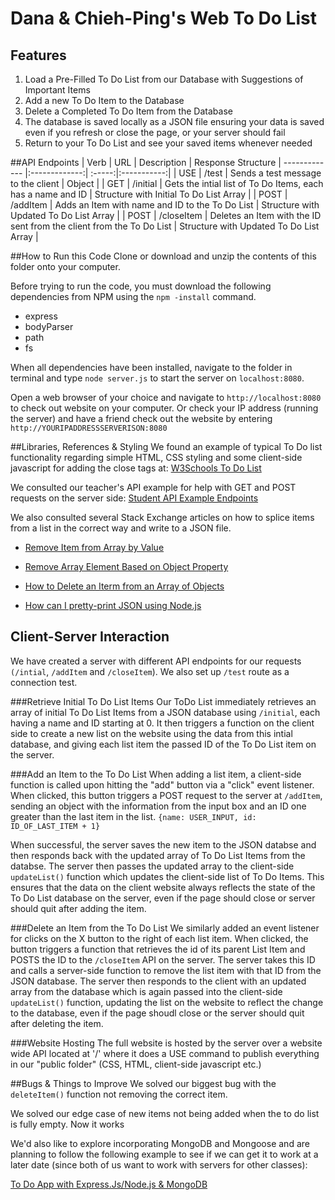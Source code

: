 # Dana & Chieh-Ping's Web To Do List

## Features
1. Load a Pre-Filled To Do List from our Database with Suggestions of Important Items
2. Add a new To Do Item to the Database
3. Delete a Completed To Do Item from the Database
4. The database is saved locally as a JSON file ensuring your data is saved even if you refresh or close the page, or your server should fail
5. Return to your To Do List and see your saved items whenever needed

##API Endpoints 
| Verb	        | URL           | Description  | Response Structure
| ------------- |:-------------:| :-----:|:-----------:|
| USE  		    | /test		    | Sends a test message to the client | Object |
| GET	        | /initial      |   Gets the intial list of To Do Items, each has a name and ID | Structure with Initial To Do List Array |
| POST 		    | /addItem      |    Adds an Item with name and ID to the To Do List | Structure with Updated To Do List Array |
| POST 		    | /closeItem    |    Deletes an Item with the ID sent from the client from the To Do List | Structure with Updated To Do List Array |


##How to Run this Code
Clone or download and unzip the contents of this folder onto your computer. 

Before trying to run the code, you must download the following dependencies from NPM using the `npm -install` command.

+ express    
+ bodyParser
+ path
+ fs

When all dependencies have been installed, navigate to the folder in terminal and type `node server.js`
to start the server on `localhost:8080`.

Open a web browser of your choice and navigate to 
`http://localhost:8080`
to check out website on your computer. Or check your IP address (running the server) and have a friend check out the website by entering `http://YOURIPADDRESSSERVERISON:8080`

##Libraries, References & Styling
We found an example of typical To Do list functionality regarding simple HTML, CSS styling and some client-side javascript for adding the close tags at: [W3Schools To Do List](http://www.w3schools.com/howto/tryit.asp?filename=tryhow_js_todo)

We consulted our teacher's API example for help with GET and POST requests on the server side:
[Student API Example Endpoints](https://github.com/web-advanced-fall-2016/students-api-endpoints)

We also consulted several Stack Exchange articles on how to splice items from a list in the correct way and write to a JSON file.

+ [Remove Item from Array by Value](http://stackoverflow.com/questions/3954438/remove-item-from-array-by-value)

+ [Remove Array Element Based on Object Property](http://stackoverflow.com/questions/15287865/remove-array-element-based-on-object-property)

+ [How to Delete an Iterm from an Array of Objects](http://stackoverflow.com/questions/5629914/how-to-delete-an-item-from-array-of-objects)

+ [How can I pretty-print JSON using Node.js](http://stackoverflow.com/questions/5670752/how-can-i-pretty-print-json-using-node-js)

## Client-Server Interaction

We have created a server with different API endpoints for our requests `(/intial`, `/addItem` and `/closeItem`). We also set up `/test` route as a connection test.

###Retrieve Initial To Do List Items
Our ToDo List immediately retrieves an array of initial To Do List Items from a JSON database using `/initial`, each having a name and ID starting at 0. It then triggers a function on the client side to create a new list on the website using the data from this intial database, and giving each list item the passed ID of the To Do List item on the server.

###Add an Item to the To Do List
When adding a list item, a client-side function is called upon hitting the "add" button via a "click" event listener. When clicked, this button triggers a POST request to the server at `/addItem`, sending an object with the information from the input box and an ID one greater than the last item in the list.
`{name: USER_INPUT, id: ID_OF_LAST_ITEM + 1}`

When successful, the server saves the new item to the JSON databse and then responds back with the updated array of To Do List Items from the databse. The server then passes the updated array to the client-side `updateList()` function which updates the client-side list of To Do Items. This ensures that the data on the client website always reflects the state of the To Do List database on the server, even if the page should close or server should quit after adding the item.

###Delete an Item from the To Do List
We similarly added an event listener for clicks on the X button to the right of each list item. When clicked, the button triggers a function that retrieves the id of its parent List Item and POSTS the ID to the `/closeItem` API on the server. The server takes this ID and calls a server-side function to remove the list item with that ID from the JSON database. The server then responds to the client with an updated array from the database which is again passed into the client-side `updateList()` function, updating the list on the website to reflect the change to the database, even if the page shoudl close or the server should quit after deleting the item.

###Website Hosting
The full website is hosted by the server over a website wide API located at '/' where it does a USE command to publish everything in our "public folder" (CSS, HTML, client-side javascript etc.)

##Bugs & Things to Improve
We solved our biggest bug with the `deleteItem()` function not removing the correct item.

We solved our edge case of new items not being added when the to do list is fully empty. Now it works

We'd also like to explore incorporating MongoDB and Mongoose and are planning to follow the following example to see if we can get it to work at a later date (since both of us want to work with servers for other classes): 

[To Do App with Express.Js/Node.js & MongoDB](https://webapplog.com/todo-app-with-express-jsnode-js-and-mongodb/)
